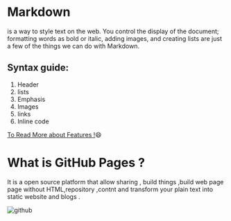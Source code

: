 # __Markdown__

 is a way to style text on the web. You control the display of the document; formatting words as bold or italic, adding images, and creating lists are just a few of the things we can do with Markdown.
 
  ## Syntax guide:
 
1.  Header
1. lists 
1. Emphasis
1. Images
1. links 
1. Inline code

 
[To Read  More about Features  !](https://guides.github.com/features/mastering-markdown/):smile:

# __What is GitHub Pages ?__
It is a open source platform that allow sharing , build things ,build web page page without HTML,repository ,contnt and transform your plain text into static website and blogs .

![github](https://1000logos.net/wp-content/uploads/2018/11/GitHub-logo.png)

